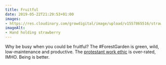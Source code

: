 ```yaml
---
title: Fruitful
date: 2019-05-22T21:29:53+01:00
images: 
- https://res.cloudinary.com/growdigital/image/upload/v1557865516/strawberry-F5E1C1A2.jpg
imageAlt: 
- Hand holding strawberry
---
```


Why be busy when you could be fruitful? The #ForestGarden is green, wild, low-maintenance and productive. The [protestant work ethic](https://en.wikipedia.org/wiki/Protestant_work_ethic) is over-rated, IMHO. Being is better.

